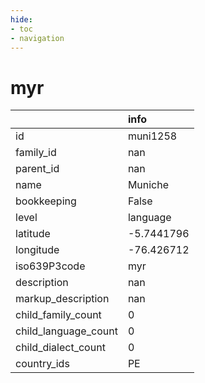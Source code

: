 ```yaml
---
hide:
- toc
- navigation
---
```

# myr
|                      | info       |
|:---------------------|:-----------|
| id                   | muni1258   |
| family_id            | nan        |
| parent_id            | nan        |
| name                 | Muniche    |
| bookkeeping          | False      |
| level                | language   |
| latitude             | -5.7441796 |
| longitude            | -76.426712 |
| iso639P3code         | myr        |
| description          | nan        |
| markup_description   | nan        |
| child_family_count   | 0          |
| child_language_count | 0          |
| child_dialect_count  | 0          |
| country_ids          | PE         |